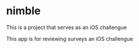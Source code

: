 # nimble
This is a project that serves as an iOS challengue

This app is for reviewing surveys
an iOS challengue
